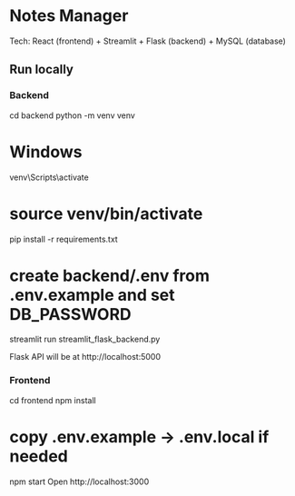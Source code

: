 # Notes Manager

Tech: React (frontend) + Streamlit + Flask (backend) + MySQL (database)

## Run locally

### Backend
cd backend
python -m venv venv

# Windows
venv\Scripts\activate

# source venv/bin/activate
pip install -r requirements.txt

# create backend/.env from .env.example and set DB_PASSWORD

streamlit run streamlit_flask_backend.py

Flask API will be at http://localhost:5000

### Frontend
cd frontend
npm install

# copy .env.example -> .env.local if needed
npm start
Open http://localhost:3000
